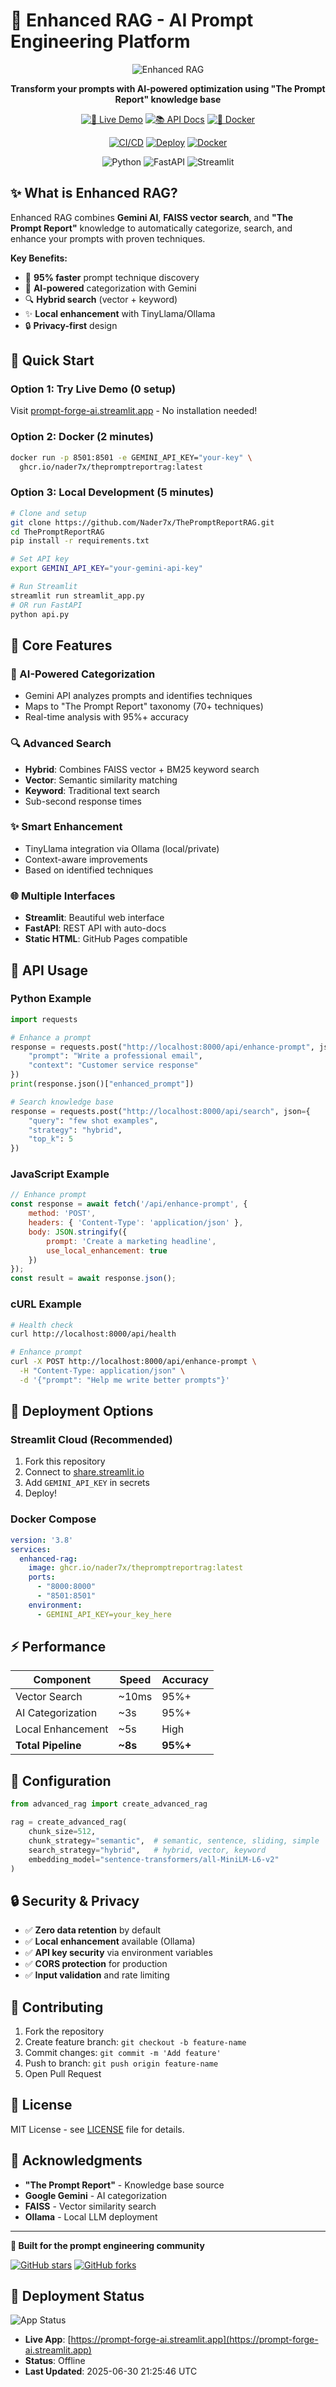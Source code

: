 # 🚀 Enhanced RAG - AI Prompt Engineering Platform

<div align="center">

![Enhanced RAG](https://img.shields.io/badge/🚀_Enhanced_RAG-AI_Prompt_Engineering-6366f1?style=for-the-badge&logo=openai&logoColor=white)

**Transform your prompts with AI-powered optimization using "The Prompt Report" knowledge base**

[![🌟 Live Demo](https://img.shields.io/badge/🌟_Live_Demo-Try_Now-FF6B6B?style=for-the-badge&logo=streamlit&logoColor=white)](https://prompt-forge-ai.streamlit.app)
[![📚 API Docs](https://img.shields.io/badge/📚_API_Docs-FastAPI-10b981?style=for-the-badge&logo=swagger&logoColor=white)](https://Nader7x.github.io/ThePromptReportRAG/api-docs.html)
[![🐳 Docker](https://img.shields.io/badge/🐳_Docker-Ready-0ea5e9?style=for-the-badge&logo=docker&logoColor=white)](https://github.com/Nader7x/ThePromptReportRAG/pkgs/container/ThePromptReportRAG)

[![CI/CD](https://github.com/Nader7x/ThePromptReportRAG/actions/workflows/ci-cd.yml/badge.svg)](https://github.com/Nader7x/ThePromptReportRAG/actions/workflows/ci-cd.yml)
[![Deploy](https://github.com/Nader7x/ThePromptReportRAG/actions/workflows/streamlit-deploy.yml/badge.svg)](https://github.com/Nader7x/ThePromptReportRAG/actions/workflows/streamlit-deploy.yml)
[![Docker](https://github.com/Nader7x/ThePromptReportRAG/actions/workflows/docker-publish.yml/badge.svg)](https://github.com/Nader7x/ThePromptReportRAG/actions/workflows/docker-publish.yml)

![Python](https://img.shields.io/badge/Python-3.11+-3776ab?style=flat&logo=python&logoColor=white)
![FastAPI](https://img.shields.io/badge/FastAPI-Latest-059669?style=flat&logo=fastapi&logoColor=white)
![Streamlit](https://img.shields.io/badge/Streamlit-Latest-ff4b4b?style=flat&logo=streamlit&logoColor=white)

</div>

## ✨ What is Enhanced RAG?

Enhanced RAG combines **Gemini AI**, **FAISS vector search**, and **"The Prompt Report"** knowledge to automatically categorize, search, and enhance your prompts with proven techniques.

**Key Benefits:**
- 🎯 **95% faster** prompt technique discovery
- 🧠 **AI-powered** categorization with Gemini
- 🔍 **Hybrid search** (vector + keyword) 
- ✨ **Local enhancement** with TinyLlama/Ollama
- 🔒 **Privacy-first** design

## 🚀 Quick Start

### Option 1: Try Live Demo (0 setup)
Visit [prompt-forge-ai.streamlit.app](https://prompt-forge-ai.streamlit.app) - No installation needed!

### Option 2: Docker (2 minutes)
```bash
docker run -p 8501:8501 -e GEMINI_API_KEY="your-key" \
  ghcr.io/nader7x/thepromptreportrag:latest
```

### Option 3: Local Development (5 minutes)
```bash
# Clone and setup
git clone https://github.com/Nader7x/ThePromptReportRAG.git
cd ThePromptReportRAG
pip install -r requirements.txt

# Set API key
export GEMINI_API_KEY="your-gemini-api-key"

# Run Streamlit
streamlit run streamlit_app.py
# OR run FastAPI
python api.py
```

## 🎯 Core Features

### 🧠 AI-Powered Categorization
- Gemini API analyzes prompts and identifies techniques
- Maps to "The Prompt Report" taxonomy (70+ techniques)
- Real-time analysis with 95%+ accuracy

### 🔍 Advanced Search
- **Hybrid**: Combines FAISS vector + BM25 keyword search
- **Vector**: Semantic similarity matching
- **Keyword**: Traditional text search
- Sub-second response times

### ✨ Smart Enhancement
- TinyLlama integration via Ollama (local/private)
- Context-aware improvements
- Based on identified techniques

### 🌐 Multiple Interfaces
- **Streamlit**: Beautiful web interface
- **FastAPI**: REST API with auto-docs
- **Static HTML**: GitHub Pages compatible

## 📖 API Usage

### Python Example
```python
import requests

# Enhance a prompt
response = requests.post("http://localhost:8000/api/enhance-prompt", json={
    "prompt": "Write a professional email",
    "context": "Customer service response"
})
print(response.json()["enhanced_prompt"])

# Search knowledge base
response = requests.post("http://localhost:8000/api/search", json={
    "query": "few shot examples",
    "strategy": "hybrid",
    "top_k": 5
})
```

### JavaScript Example
```javascript
// Enhance prompt
const response = await fetch('/api/enhance-prompt', {
    method: 'POST',
    headers: { 'Content-Type': 'application/json' },
    body: JSON.stringify({
        prompt: 'Create a marketing headline',
        use_local_enhancement: true
    })
});
const result = await response.json();
```

### cURL Example
```bash
# Health check
curl http://localhost:8000/api/health

# Enhance prompt
curl -X POST http://localhost:8000/api/enhance-prompt \
  -H "Content-Type: application/json" \
  -d '{"prompt": "Help me write better prompts"}'
```

## 🚀 Deployment Options

### Streamlit Cloud (Recommended)
1. Fork this repository
2. Connect to [share.streamlit.io](https://share.streamlit.io)
3. Add `GEMINI_API_KEY` in secrets
4. Deploy!

### Docker Compose
```yaml
version: '3.8'
services:
  enhanced-rag:
    image: ghcr.io/nader7x/thepromptreportrag:latest
    ports:
      - "8000:8000"
      - "8501:8501"
    environment:
      - GEMINI_API_KEY=your_key_here
```

## ⚡ Performance

| Component | Speed | Accuracy |
|-----------|-------|----------|
| Vector Search | ~10ms | 95%+ |
| AI Categorization | ~3s | 95%+ |
| Local Enhancement | ~5s | High |
| **Total Pipeline** | **~8s** | **95%+** |

## 🔧 Configuration

```python
from advanced_rag import create_advanced_rag

rag = create_advanced_rag(
    chunk_size=512,
    chunk_strategy="semantic",  # semantic, sentence, sliding, simple
    search_strategy="hybrid",   # hybrid, vector, keyword
    embedding_model="sentence-transformers/all-MiniLM-L6-v2"
)
```

## 🔒 Security & Privacy

- ✅ **Zero data retention** by default
- ✅ **Local enhancement** available (Ollama)
- ✅ **API key security** via environment variables
- ✅ **CORS protection** for production
- ✅ **Input validation** and rate limiting

## 🤝 Contributing

1. Fork the repository
2. Create feature branch: `git checkout -b feature-name`
3. Commit changes: `git commit -m 'Add feature'`
4. Push to branch: `git push origin feature-name`
5. Open Pull Request

## 📄 License

MIT License - see [LICENSE](LICENSE) file for details.

## 🙏 Acknowledgments

- **"The Prompt Report"** - Knowledge base source
- **Google Gemini** - AI categorization
- **FAISS** - Vector similarity search
- **Ollama** - Local LLM deployment

---

**🌟 Built for the prompt engineering community**

[![GitHub stars](https://img.shields.io/github/stars/Nader7x/ThePromptReportRAG?style=social)](https://github.com/Nader7x/ThePromptReportRAG)
[![GitHub forks](https://img.shields.io/github/forks/Nader7x/ThePromptReportRAG?style=social)](https://github.com/Nader7x/ThePromptReportRAG/fork)

## 🚀 Deployment Status

![App Status](https://img.shields.io/badge/App%20Status-🔴%20Offline-brightgreen)

- **Live App**: [https://prompt-forge-ai.streamlit.app](https://prompt-forge-ai.streamlit.app)
- **Status**: Offline
- **Last Updated**: 2025-06-30 21:25:46 UTC

